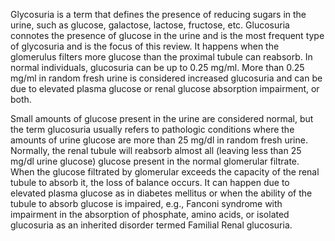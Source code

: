 Glycosuria is a term that defines the presence of reducing sugars in the urine, such as glucose, galactose, lactose, fructose, etc. Glucosuria connotes the presence of glucose in the urine and is the most frequent type of glycosuria and is the focus of this review. It happens when the glomerulus filters more glucose than the proximal tubule can reabsorb. In normal individuals, glucosuria can be up to 0.25 mg/ml. More than 0.25 mg/ml in random fresh urine is considered increased glucosuria and can be due to elevated plasma glucose or renal glucose absorption impairment, or both.

Small amounts of glucose present in the urine are considered normal, but the term glucosuria usually refers to pathologic conditions where the amounts of urine glucose are more than 25 mg/dl in random fresh urine. Normally, the renal tubule will reabsorb almost all (leaving less than 25 mg/dl urine glucose) glucose present in the normal glomerular filtrate. When the glucose filtrated by glomerular exceeds the capacity of the renal tubule to absorb it, the loss of balance occurs. It can happen due to elevated plasma glucose as in diabetes mellitus or when the ability of the tubule to absorb glucose is impaired, e.g., Fanconi syndrome with impairment in the absorption of phosphate, amino acids, or isolated glucosuria as an inherited disorder termed Familial Renal glucosuria.
